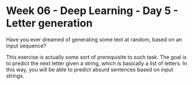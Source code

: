 # Week 06 - Deep Learning - Day 5 - Letter generation


Have you ever dreamed of generating some text at random, based on an input sequence?

This exercise is actually some sort of prerequisite to such task. The goal is to predict the next letter given a string, which is basically a list of letters. In this way, you will be able to predict absurd sentences based on input strings.
